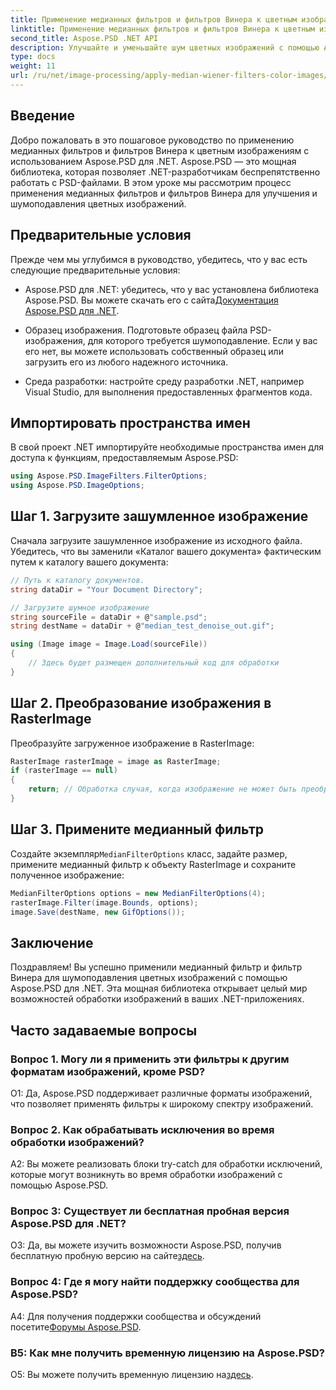 ```yaml
---
title: Применение медианных фильтров и фильтров Винера к цветным изображениям с помощью Aspose.PSD для .NET
linktitle: Применение медианных фильтров и фильтров Винера к цветным изображениям с помощью Aspose.PSD для .NET
second_title: Aspose.PSD .NET API
description: Улучшайте и уменьшайте шум цветных изображений с помощью Aspose.PSD для .NET, используя медианные фильтры и фильтры Винера. Пошаговое руководство по бесшовной обработке изображений.
type: docs
weight: 11
url: /ru/net/image-processing/apply-median-wiener-filters-color-images/
---
```

## Введение

Добро пожаловать в это пошаговое руководство по применению медианных фильтров и фильтров Винера к цветным изображениям с использованием Aspose.PSD для .NET. Aspose.PSD — это мощная библиотека, которая позволяет .NET-разработчикам беспрепятственно работать с PSD-файлами. В этом уроке мы рассмотрим процесс применения медианных фильтров и фильтров Винера для улучшения и шумоподавления цветных изображений.

## Предварительные условия

Прежде чем мы углубимся в руководство, убедитесь, что у вас есть следующие предварительные условия:

-  Aspose.PSD для .NET: убедитесь, что у вас установлена библиотека Aspose.PSD. Вы можете скачать его с сайта[Документация Aspose.PSD для .NET](https://reference.aspose.com/psd/net/).

- Образец изображения. Подготовьте образец файла PSD-изображения, для которого требуется шумоподавление. Если у вас его нет, вы можете использовать собственный образец или загрузить его из любого надежного источника.

- Среда разработки: настройте среду разработки .NET, например Visual Studio, для выполнения предоставленных фрагментов кода.

## Импортировать пространства имен

В свой проект .NET импортируйте необходимые пространства имен для доступа к функциям, предоставляемым Aspose.PSD:

```csharp
using Aspose.PSD.ImageFilters.FilterOptions;
using Aspose.PSD.ImageOptions;
```

## Шаг 1. Загрузите зашумленное изображение

Сначала загрузите зашумленное изображение из исходного файла. Убедитесь, что вы заменили «Каталог вашего документа» фактическим путем к каталогу вашего документа:

```csharp
// Путь к каталогу документов.
string dataDir = "Your Document Directory";

// Загрузите шумное изображение
string sourceFile = dataDir + @"sample.psd";
string destName = dataDir + @"median_test_denoise_out.gif";

using (Image image = Image.Load(sourceFile))
{
    // Здесь будет размещен дополнительный код для обработки
}
```

## Шаг 2. Преобразование изображения в RasterImage

Преобразуйте загруженное изображение в RasterImage:

```csharp
RasterImage rasterImage = image as RasterImage;
if (rasterImage == null)
{
    return; // Обработка случая, когда изображение не может быть преобразовано в RasterImage.
}
```

## Шаг 3. Примените медианный фильтр

 Создайте экземпляр`MedianFilterOptions` класс, задайте размер, примените медианный фильтр к объекту RasterImage и сохраните полученное изображение:

```csharp
MedianFilterOptions options = new MedianFilterOptions(4);
rasterImage.Filter(image.Bounds, options);
image.Save(destName, new GifOptions());
```

## Заключение

Поздравляем! Вы успешно применили медианный фильтр и фильтр Винера для шумоподавления цветных изображений с помощью Aspose.PSD для .NET. Эта мощная библиотека открывает целый мир возможностей обработки изображений в ваших .NET-приложениях.

## Часто задаваемые вопросы

### Вопрос 1. Могу ли я применить эти фильтры к другим форматам изображений, кроме PSD?

О1: Да, Aspose.PSD поддерживает различные форматы изображений, что позволяет применять фильтры к широкому спектру изображений.

### Вопрос 2. Как обрабатывать исключения во время обработки изображений?

A2: Вы можете реализовать блоки try-catch для обработки исключений, которые могут возникнуть во время обработки изображений с помощью Aspose.PSD.

### Вопрос 3: Существует ли бесплатная пробная версия Aspose.PSD для .NET?

 О3: Да, вы можете изучить возможности Aspose.PSD, получив бесплатную пробную версию на сайте[здесь](https://releases.aspose.com/).

### Вопрос 4: Где я могу найти поддержку сообщества для Aspose.PSD?

 A4: Для получения поддержки сообщества и обсуждений посетите[Форумы Aspose.PSD](https://forum.aspose.com/c/psd/34).

### В5: Как мне получить временную лицензию на Aspose.PSD?

 О5: Вы можете получить временную лицензию на[здесь](https://purchase.aspose.com/temporary-license/).